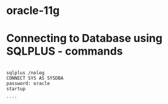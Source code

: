 # oracle-11g

# Connecting to Database using SQLPLUS - commands

`````

sqlplus /nolog
CONNECT SYS AS SYSDBA
password: oracle
startup

````
